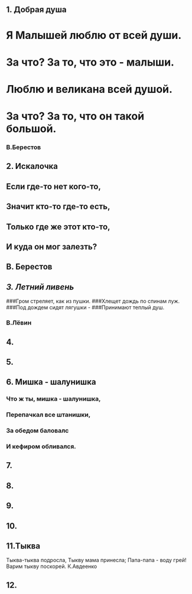 ## 1. Добрая душа
# Я Малышей люблю от всей души.
# За что? За то, что это - малыши.
# Люблю и великана всей душой.
# За что? За то, что он такой большой.
### B.Берестов

## 2. Искалочка
## Если где-то нет кого-то,
## Значит кто-то где-то есть,
## Только где же этот кто-то,
## И куда он мог залезть?
## В. Берестов


## _**3. Летний ливень**_ 
###Гром стреляет, как из пушки.
###Хлещет дождь по спинам луж.
###Под дождем сидят лягушки - 
###Принимают теплый душ.
### В.Лёвин


## 4.


## 5.


## 6. Мишка - шалунишка
### Что ж ты, мишка - шалунишка,
### Перепачкал все штанишки,
### За обедом баловалс
### И кефиром обливался.

## 7.


## 8.


## 9.


## 10.


## 11.Тыква
Тыква-тыква подросла,
Тыкву мама принесла;
Папа-папа - воду грей!
Варим тыкву поскорей.
К.Авдеенко
 
## 12.

